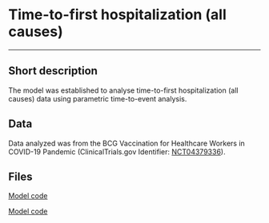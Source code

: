 # Time-to-first hospitalization (all causes)
-------------------------

## Short description

The model was established to analyse time-to-first hospitalization (all causes) data using parametric time-to-event analysis.

## Data

Data analyzed was from the BCG Vaccination for Healthcare Workers in COVID-19 Pandemic (ClinicalTrials.gov Identifier: [NCT04379336](https://clinicaltrials.gov/ct2/show/NCT04379336)).

## Files

[Model code](https://github.com/LaurynasMockeliunas/lm.github.io/blob/aca7539efe92ab7422bd837277d0b471bc7a3c34/test.md)

[Model code](./test)

